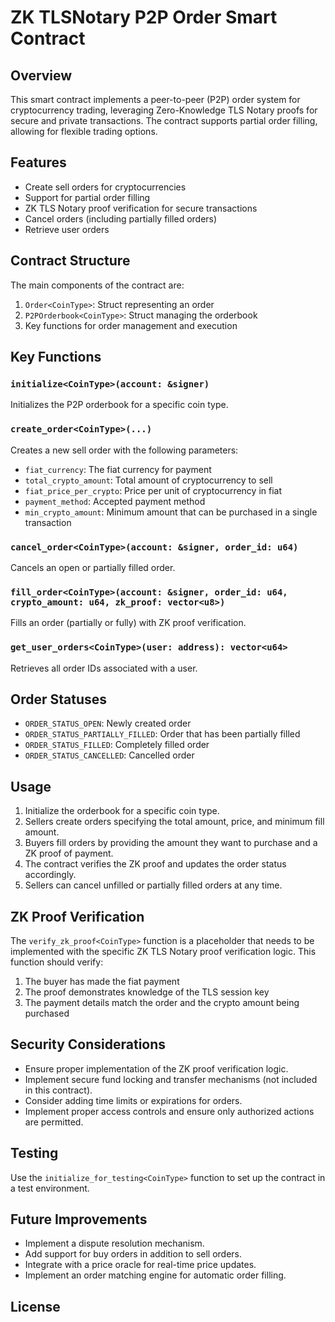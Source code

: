 # ZK TLSNotary P2P Order Smart Contract

## Overview

This smart contract implements a peer-to-peer (P2P) order system for cryptocurrency trading, leveraging Zero-Knowledge TLS Notary proofs for secure and private transactions. The contract supports partial order filling, allowing for flexible trading options.

## Features

- Create sell orders for cryptocurrencies
- Support for partial order filling
- ZK TLS Notary proof verification for secure transactions
- Cancel orders (including partially filled orders)
- Retrieve user orders

## Contract Structure

The main components of the contract are:

1. `Order<CoinType>`: Struct representing an order
2. `P2POrderbook<CoinType>`: Struct managing the orderbook
3. Key functions for order management and execution

## Key Functions

### `initialize<CoinType>(account: &signer)`
Initializes the P2P orderbook for a specific coin type.

### `create_order<CoinType>(...)`
Creates a new sell order with the following parameters:
- `fiat_currency`: The fiat currency for payment
- `total_crypto_amount`: Total amount of cryptocurrency to sell
- `fiat_price_per_crypto`: Price per unit of cryptocurrency in fiat
- `payment_method`: Accepted payment method
- `min_crypto_amount`: Minimum amount that can be purchased in a single transaction

### `cancel_order<CoinType>(account: &signer, order_id: u64)`
Cancels an open or partially filled order.

### `fill_order<CoinType>(account: &signer, order_id: u64, crypto_amount: u64, zk_proof: vector<u8>)`
Fills an order (partially or fully) with ZK proof verification.

### `get_user_orders<CoinType>(user: address): vector<u64>`
Retrieves all order IDs associated with a user.

## Order Statuses

- `ORDER_STATUS_OPEN`: Newly created order
- `ORDER_STATUS_PARTIALLY_FILLED`: Order that has been partially filled
- `ORDER_STATUS_FILLED`: Completely filled order
- `ORDER_STATUS_CANCELLED`: Cancelled order

## Usage

1. Initialize the orderbook for a specific coin type.
2. Sellers create orders specifying the total amount, price, and minimum fill amount.
3. Buyers fill orders by providing the amount they want to purchase and a ZK proof of payment.
4. The contract verifies the ZK proof and updates the order status accordingly.
5. Sellers can cancel unfilled or partially filled orders at any time.

## ZK Proof Verification

The `verify_zk_proof<CoinType>` function is a placeholder that needs to be implemented with the specific ZK TLS Notary proof verification logic. This function should verify:

1. The buyer has made the fiat payment
2. The proof demonstrates knowledge of the TLS session key
3. The payment details match the order and the crypto amount being purchased

## Security Considerations

- Ensure proper implementation of the ZK proof verification logic.
- Implement secure fund locking and transfer mechanisms (not included in this contract).
- Consider adding time limits or expirations for orders.
- Implement proper access controls and ensure only authorized actions are permitted.

## Testing

Use the `initialize_for_testing<CoinType>` function to set up the contract in a test environment.

## Future Improvements

- Implement a dispute resolution mechanism.
- Add support for buy orders in addition to sell orders.
- Integrate with a price oracle for real-time price updates.
- Implement an order matching engine for automatic order filling.

## License